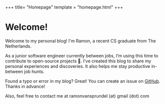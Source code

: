 +++
title= "Homepage"
template = "homepage.html"
+++

# Welcome!

Welcome to my personal blog! I'm Ramon, a recent CS graduate from The Netherlands.

As a junior software engineer currently between jobs, I’m using this time to contribute to open-source projects 🧙. I’ve created this blog to share my personal experiences and discoveries. It also helps me stay productive in-between job hunts.

Found a typo or error in my blog? Great! You can create an issue on [GitHub](https://github.com/van-sprundel/personal-blog). Thanks in advance!

Also, feel free to contact me at ramonvansprundel (at) gmail (dot) com
